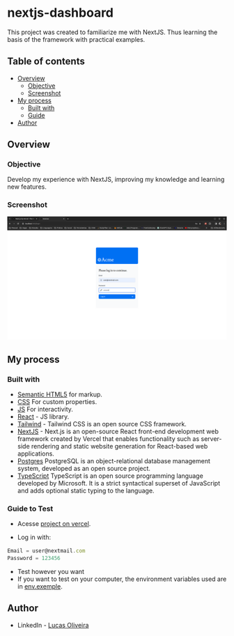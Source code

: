 # nextjs-dashboard

This project was created to familiarize me with NextJS. Thus learning the basis of the framework with practical examples.

## Table of contents

- [Overview](#overview)
  - [Objective](#Objective)
  - [Screenshot](#screenshot)
- [My process](#my-process)
  - [Built with](#built-with)
  - [Guide](#Guide)
- [Author](#author)

## Overview

### Objective

Develop my experience with NextJS, improving my knowledge and learning new features.

### Screenshot

![](./public/screnshot.png)

## My process

### Built with

- [Semantic HTML5](https://developer.mozilla.org/pt-BR/docs/Web/HTML) for markup.
- [CSS](https://developer.mozilla.org/pt-BR/docs/Web/CSS) For custom properties.
- [JS](https://developer.mozilla.org/pt-BR/docs/Web/JavaScript) For interactivity.
- [React](https://reactjs.org/) - JS library.
- [Tailwind](https://tailwindcss.com/) - Tailwind CSS is an open source CSS framework.
- [NextJS](https://nextjs.org/) - Next.js is an open-source React front-end development web framework created by Vercel that enables functionality such as server-side rendering and static website generation for React-based web applications.
- [Postgres](https://www.postgresql.org/) PostgreSQL is an object-relational database management system, developed as an open source project.
- [TypeScript](https://www.typescriptlang.org/) TypeScript is an open source programming language developed by Microsoft. It is a strict syntactical superset of JavaScript and adds optional static typing to the language.

### Guide to Test

- Acesse [project on vercel](https://nextjs-dashboard-git-develop-lucasdevtec.vercel.app/?vercelToolbarCode=QgI4G0kJxwZkJtQ).

- Log in with:

```js
Email = user@nextmail.com
Password = 123456
```

- Test however you want
- If you want to test on your computer, the environment variables used are in [env.exemple](https://github.com/lucasdevtec/nextjs-dashboard/blob/main/.env.example).

## Author

- LinkedIn - [Lucas Oliveira](https://www.linkedin.com/in/lucasdevtec/)
